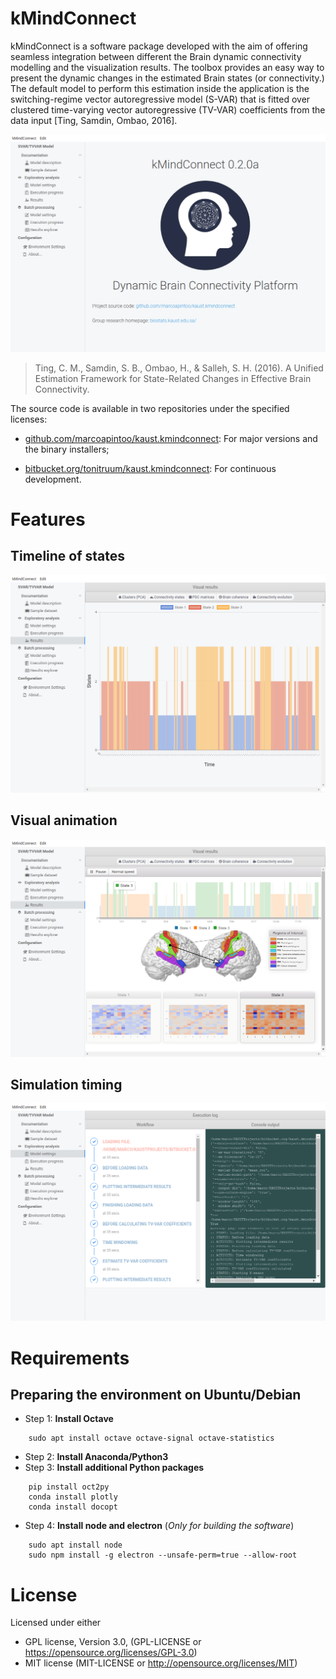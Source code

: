 
# kMindConnect

kMindConnect is a software package developed with the aim of offering seamless integration between different the Brain dynamic connectivity modelling and the visualization results. The toolbox provides an easy way to present the dynamic changes in the estimated Brain states (or connectivity.) The default model to perform this estimation inside the application is the switching-regime vector autoregressive model (S-VAR) that is fitted over clustered time-varying vector autoregressive (TV-VAR) coefficients from the data input [Ting, Samdin, Ombao, 2016].

![](ui/docs/gui/screen.png)

> Ting, C. M., Samdin, S. B., Ombao, H., & Salleh, S. H. (2016). A Unified Estimation Framework for State-Related Changes in Effective Brain Connectivity.

The source code is available in two repositories under the specified licenses:

* [github.com/marcoapintoo/kaust.kmindconnect](https://github.com/marcoapintoo/kaust.kmindconnect/): For major versions and the binary installers;

* [bitbucket.org/tonitruum/kaust.kmindconnect](https://bitbucket.org/tonitruum/kaust.kmindconnect/): For continuous development.

# Features

## Timeline of states

![](ui/docs/gui/states.png)

## Visual animation

![](ui/docs/gui/animation.png)

## Simulation timing

![](ui/docs/gui/tracking.png)


# Requirements

## Preparing the environment on Ubuntu/Debian


* Step 1: **Install Octave**
```
    sudo apt install octave octave-signal octave-statistics
```
* Step 2: **Install Anaconda/Python3**
* Step 3: **Install additional Python packages**
```
    pip install oct2py 
    conda install plotly
    conda install docopt
```
* Step 4: **Install node and electron** (*Only for building the software*)
```
    sudo apt install node
    sudo npm install -g electron --unsafe-perm=true --allow-root
```

# License

Licensed under either

* GPL license, Version 3.0, (GPL-LICENSE or https://opensource.org/licenses/GPL-3.0)
* MIT license (MIT-LICENSE or http://opensource.org/licenses/MIT)

